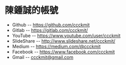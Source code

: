 # 陳鍾誠的帳號

* Github -- https://github.com/ccckmit
* Gitlab -- https://gitlab.com/ccckmit/
* YouTube -- https://www.youtube.com/user/ccckmit
* SlideShare -- http://www.slideshare.net/ccckmit/
* Medium -- https://medium.com/@ccckmit
* Facebook -- https://www.facebook.com/ccckmit
* Gmail -- ccckmit@gmail.com
